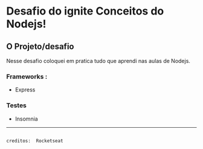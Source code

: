 # Desafio do ignite Conceitos do Nodejs!

## O Projeto/desafio
Nesse desafio coloquei em pratica tudo que aprendi nas aulas de Nodejs.

### Frameworks :
- Express

### Testes
- Insomnia
<hr>

						                                    	 	creditos:  Rocketseat
